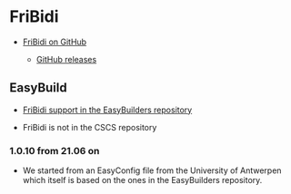 # FriBidi

  * [FriBidi on GitHub](https://github.com/fribidi/fribidi)

      * [GitHub releases](https://github.com/fribidi/fribidi/releases)

## EasyBuild

  *  [FriBidi support in the EasyBuilders repository](https://github.com/easybuilders/easybuild-easyconfigs/tree/main/easybuild/easyconfigs/f/FriBidi)

  * FriBidi is not in the CSCS repository

### 1.0.10 from 21.06 on

  * We started from an EasyConfig file from the University of Antwerpen which
    itself is based on the ones in the EasyBuilders repository.
